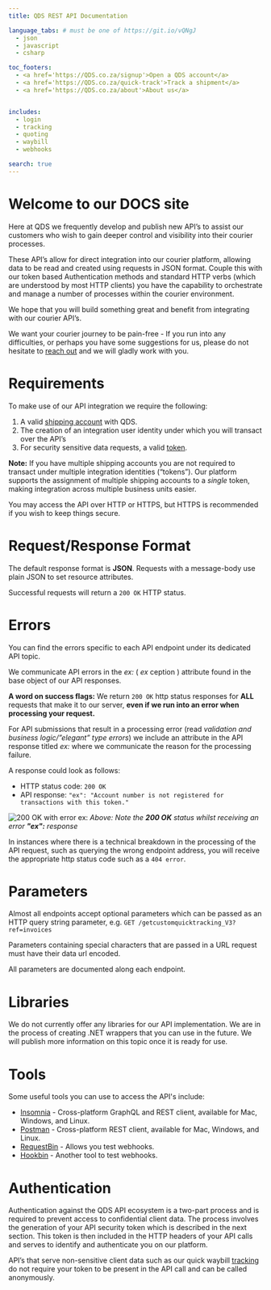 ```yaml
---
title: QDS REST API Documentation

language_tabs: # must be one of https://git.io/vQNgJ
  - json
  - javascript
  - csharp

toc_footers:
  - <a href='https://QDS.co.za/signup'>Open a QDS account</a>
  - <a href='https://QDS.co.za/quick-track'>Track a shipment</a>
  - <a href='https://QDS.co.za/about'>About us</a>


includes:
  - login
  - tracking
  - quoting
  - waybill
  - webhooks

search: true
---
```


# Welcome to our DOCS site

Here at QDS we frequently develop and publish new API’s to assist our customers who wish to gain deeper control and visibility into their courier processes.

These API’s allow for direct integration into our courier platform, allowing data to be read and created using requests in JSON format.
Couple this with our token based Authentication methods and standard HTTP verbs (which are understood by most HTTP clients) you have the capability to orchestrate and manage a number of processes within the courier environment.

We hope that you will build something great and benefit from integrating with our courier API’s.

We want your courier journey to be pain-free - If you run into any difficulties, or perhaps you have some suggestions for us, please do not hesitate to <a href="mailto:it@QDS.co.za?subject=Please%20help%20me%20to%20integrate%20with%20you">reach out</a> and we will gladly work with you.

# Requirements

To make use of our API integration we require the following:

1. A valid <a href="https://QDS.co.za/signup">shipping account</a> with QDS.
1. The creation of an integration user identity under which you will transact over the API’s
1. For security sensitive data requests, a valid <a href="#login">token</a>.

**Note:** If you have multiple shipping accounts you are not required to transact under multiple integration identities (“tokens”). Our platform supports the assignment of multiple shipping accounts to a _single_ token, making integration across multiple business units easier.

<aside class="notice">
You may access the API over HTTP or HTTPS, but HTTPS is recommended if you wish to keep things secure.
</aside>

# Request/Response Format
The default response format is **JSON**. Requests with a message-body use plain JSON to set resource attributes.

Successful requests will return a `200 OK` HTTP status.

# Errors

You can find the errors specific to each API endpoint under its dedicated API topic.

We communicate API errors in the _ex:_ ( _ex_ ception ) attribute found in the base object of our API responses.

**A word on success flags:**
We return `200 OK` http status responses for **ALL** requests that make it to our server, **even if we run into an error when processing your request.**

For API submissions that result in a processing error (read _validation and business logic/”elegant” type errors_) we include an attribute in the API response titled _ex:_ where we communicate the reason for the processing failure.

A response could look as follows:

* HTTP status code: `200 OK`
* API response: `"ex": "Account number is not registered for transactions with this token."`

![200 OK with error ex:](200OK-response-with-ex-error.jpg)
_Above: Note the **200 OK** status whilst receiving an error **"ex":** response_

In instances where there is a technical breakdown in the processing of the API request, such as querying the wrong endpoint address, you will receive the appropriate http status code such as a `404 error`.

# Parameters

Almost all endpoints accept optional parameters which can be passed as an HTTP query string parameter, e.g. `GET /getcustomquicktracking_V3?ref=invoices`

Parameters containing special characters that are passed in a URL request must have their data url encoded.

All parameters are documented along each endpoint.

# Libraries
We do not currently offer any libraries for our API implementation. We are in the process of creating .NET wrappers that you can use in the future. We will publish more information on this topic once it is ready for use.

# Tools
Some useful tools you can use to access the API's include:

* <a href="https://insomnia.rest">Insomnia</a> - Cross-platform GraphQL and REST client, available for Mac, Windows, and Linux.
* <a href="https://getpostman.com">Postman</a> - Cross-platform REST client, available for Mac, Windows, and Linux.
* <a href="https://requestbin.com">RequestBin</a> - Allows you test webhooks.
* <a href="https://hookbin.com">Hookbin</a> - Another tool to test webhooks.


# Authentication
Authentication against the QDS API ecosystem is a two-part process and is required to prevent access to confidential client data. The process involves the generation of your API security token which is described in the next section. This token is then included in the HTTP headers of your API calls and serves to identify and authenticate you on our platform.

API’s that serve non-sensitive client data such as our quick waybill <a href="tracking">tracking</a> do not require your token to be present in the API call and can be called anonymously.